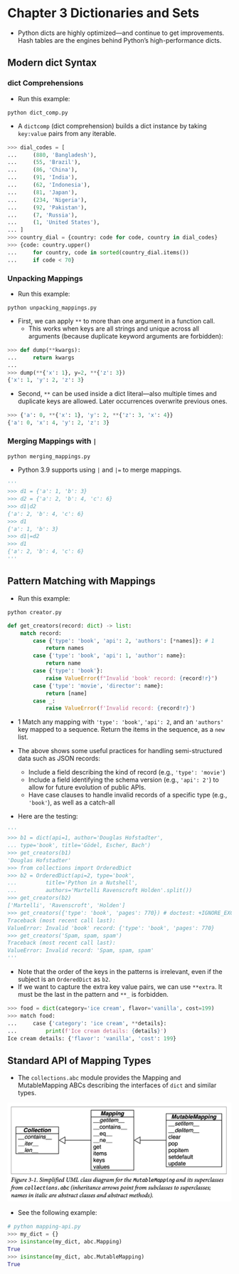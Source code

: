 # Chapter 3 Dictionaries and Sets

* Python dicts are highly optimized—and continue to get improvements. Hash tables are the engines behind Python’s high-performance dicts.

## Modern dict Syntax

### dict Comprehensions

* Run this example:

```
python dict_comp.py
```

* A `dictcomp` (dict comprehension) builds a dict instance by taking `key:value` pairs from any iterable.

```python
>>> dial_codes = [
...     (880, 'Bangladesh'),
...     (55, 'Brazil'),
...     (86, 'China'),
...     (91, 'India'),
...     (62, 'Indonesia'),
...     (81, 'Japan'),
...     (234, 'Nigeria'),
...     (92, 'Pakistan'),
...     (7, 'Russia'),
...     (1, 'United States'),
... ]
>>> country_dial = {country: code for code, country in dial_codes}
>>> {code: country.upper()
...     for country, code in sorted(country_dial.items())
...     if code < 70}

```

### Unpacking Mappings

* Run this example:

```shell
python unpacking_mappings.py
```

* First, we can apply `**` to more than one argument in a function call.
    * This works when keys are all strings and unique across all arguments (because duplicate keyword arguments are forbidden):

```python
>>> def dump(**kwargs):
...     return kwargs
...
>>> dump(**{'x': 1}, y=2, **{'z': 3})
{'x': 1, 'y': 2, 'z': 3}
```

* Second, `**` can be used inside a dict literal—also multiple times and duplicate keys are allowed. Later occurrences overwrite previous ones.

```python
>>> {'a': 0, **{'x': 1}, 'y': 2, **{'z': 3, 'x': 4}}
{'a': 0, 'x': 4, 'y': 2, 'z': 3}
```

### Merging Mappings with `|`

```
python merging_mappings.py
```

* Python 3.9 supports using `|` and `|=` to merge mappings.

```python
'''
>>> d1 = {'a': 1, 'b': 3}
>>> d2 = {'a': 2, 'b': 4, 'c': 6}
>>> d1|d2
{'a': 2, 'b': 4, 'c': 6}
>>> d1
{'a': 1, 'b': 3}
>>> d1|=d2
>>> d1
{'a': 2, 'b': 4, 'c': 6}
'''
```

## Pattern Matching with Mappings

* Run this example:
```
python creator.py
```

```python
def get_creators(record: dict) -> list:
    match record:
        case {'type': 'book', 'api': 2, 'authors': [*names]}: # 1
            return names
        case {'type': 'book', 'api': 1, 'author': name}:
            return name
        case {'type': 'book'}:
            raise ValueError(f"Invalid 'book' record: {record!r}")
        case {'type': 'movie', 'director': name}:
            return [name]
        case _:
            raise ValueError(f'Invalid record: {record!r}')
```

* 1 Match any mapping with `'type': 'book'`, `'api': 2`, and an `'authors'` key mapped to a sequence. Return the items in the sequence, as a `new` list.
* The above shows some useful practices for handling semi-structured data such as JSON records:
    * Include a field describing the kind of record (e.g., `'type': 'movie'`)
    * Include a field identifying the schema version (e.g., `'api': 2'`) to allow for future evolution of public APIs.
    * Have case clauses to handle invalid records of a specific type (e.g., `'book'`), as well as a catch-all

* Here are the testing:

```python
'''
>>> b1 = dict(api=1, author='Douglas Hofstadter',
... type='book', title='Gödel, Escher, Bach')
>>> get_creators(b1)
'Douglas Hofstadter'
>>> from collections import OrderedDict
>>> b2 = OrderedDict(api=2, type='book',
...         title='Python in a Nutshell',
...         authors='Martelli Ravenscroft Holden'.split())
>>> get_creators(b2)
['Martelli', 'Ravenscroft', 'Holden']
>>> get_creators({'type': 'book', 'pages': 770}) # doctest: +IGNORE_EXCEPTION_DETAIL
Traceback (most recent call last):
ValueError: Invalid 'book' record: {'type': 'book', 'pages': 770}
>>> get_creators('Spam, spam, spam')
Traceback (most recent call last):
ValueError: Invalid record: 'Spam, spam, spam'
'''
```

* Note that the order of the keys in the patterns is irrelevant, even if the subject is an `OrderedDict` as `b2`.
* If we want to capture the extra key value pairs, we can use `**extra`. It must be the last in the pattern and `**_` is forbidden.

```python
>>> food = dict(category='ice cream', flavor='vanilla', cost=199)
>>> match food:
...     case {'category': 'ice cream', **details}:
...         print(f'Ice cream details: {details}')
Ice cream details: {'flavor': 'vanilla', 'cost': 199}
```

## Standard API of Mapping Types

* The `collections.abc` module provides the Mapping and MutableMapping ABCs describing the interfaces of `dict` and similar types.

![3-1](./images/0301MappingABC.png)

* See the following example:

```python
# python mapping-api.py
>>> my_dict = {}
>>> isinstance(my_dict, abc.Mapping)
True
>>> isinstance(my_dict, abc.MutableMapping)
True
```
